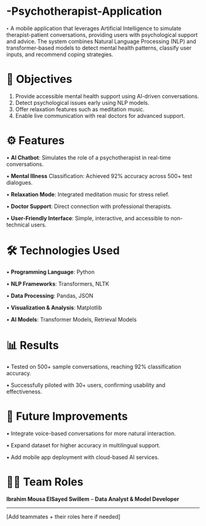 # -Psychotherapist-Application
  **‣** A mobile application that leverages Artificial Intelligence to simulate therapist-patient conversations, providing users with psychological support and advice. The system combines Natural Language Processing (NLP) and transformer-based models to detect mental health patterns, classify user inputs, and recommend coping strategies.

# 🎯 Objectives
  1. Provide accessible mental health support using AI-driven conversations.
  2. Detect psychological issues early using NLP models.
  3. Offer relaxation features such as meditation music.
  4. Enable live communication with real doctors for advanced support.

# ⚙️ Features
 • **AI Chatbot**: Simulates the role of a psychotherapist in real-time conversations.
 
 • **Mental Illness** Classification: Achieved 92% accuracy across 500+ test dialogues.
 
 • **Relaxation Mode**: Integrated meditation music for stress relief.
 
 • **Doctor Support**: Direct connection with professional therapists.
 
 • **User-Friendly Interface**: Simple, interactive, and accessible to non-technical users.

# 🛠 Technologies Used
  • **Programming Language**: Python
  
  • **NLP Frameworks**: Transformers, NLTK
  
  • **Data Processing**: Pandas, JSON
  
  • **Visualization & Analysis**: Matplotlib
  
  • **AI Models**: Transformer Models, Retrieval Models

# 📊 Results
  • Tested on 500+ sample conversations, reaching 92% classification accuracy.
  
  • Successfully piloted with 30+ users, confirming usability and effectiveness.

# 🚀 Future Improvements
  • Integrate voice-based conversations for more natural interaction.
  
  • Expand dataset for higher accuracy in multilingual support.
  
  • Add mobile app deployment with cloud-based AI services.

# 👨‍💻 Team Roles
  **Ibrahim Mousa ElSayed Swillem** – **Data Analyst & Model Developer**
********
[Add teammates + their roles here if needed]
